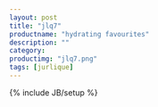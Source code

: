 ```yaml
---
layout: post
title: "jlq7"
productname: "hydrating favourites"
description: ""
category: 
productimg: "jlq7.png"
tags: [jurlique]
---
```

{% include JB/setup %}
